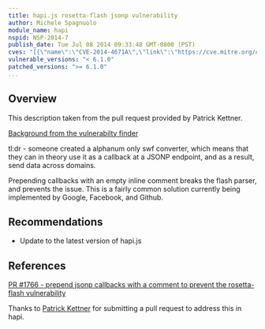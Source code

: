 ```yaml
---
title: hapi.js rosetta-flash jsonp vulnerability
author: Michele Spagnuolo
module_name: hapi
nspid: NSP-2014-7
publish_date: Tue Jul 08 2014 09:33:48 GMT-0800 (PST) 
cves: "[{\"name\":\"CVE-2014-4671A\",\"link\":\"https://cve.mitre.org/cgi-bin/cvename.cgi?name=CVE-2014-4671A\"}]"
vulnerable_versions: "< 6.1.0"
patched_versions: ">= 6.1.0"
...
```


## Overview

This description taken from the pull request provided by Patrick Kettner.

[Background from the vulnerabilty finder](http://miki.it/blog/2014/7/8/abusing-jsonp-with-rosetta-flash/)

tl:dr - someone created a alphanum only swf converter, which means that they can in theory use it as a callback at a JSONP endpoint, and as a result, send data across domains.

Prepending callbacks with an empty inline comment breaks the flash parser, and prevents the issue. This is a fairly common solution currently being implemented by Google, Facebook, and Github.

## Recommendations
- Update to the latest version of hapi.js

## References
[PR #1766 - prepend jsonp callbacks with a comment to prevent the rosetta-flash vulnerability](https://github.com/spumko/hapi/pull/1766)

Thanks to [Patrick Kettner](https://github.com/patrickkettner) for submitting a pull request to address this in hapi.

